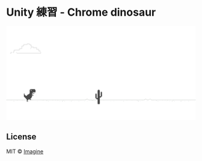 #  Unity 練習 - Chrome dinosaur

<a href="https://imagine-unity-chrome-dinosaur.pages.dev" title="Unity Snake React">
    <img src="https://github.com/imagine10255/unity-chrome-dinosaur-react/blob/58c849623d032a4af9a148b3c08c9a3d96cba10e/preview.png" alt="Unity Snake React"/>
</a>


## License

MIT © [Imagine](https://github.com/imagine10255)

